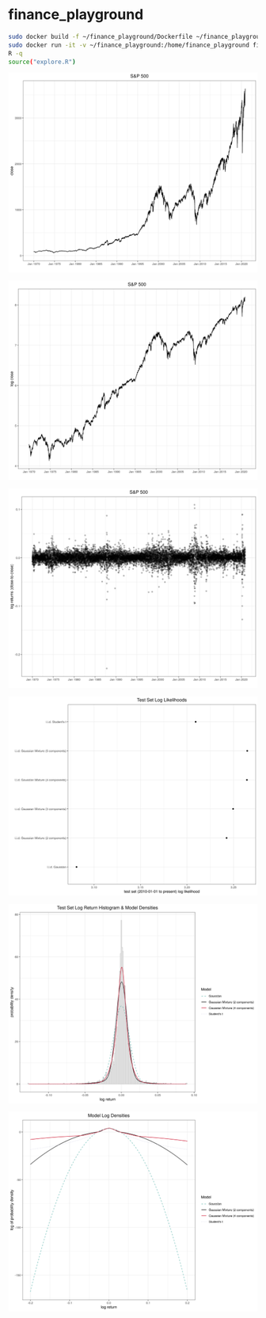 # finance_playground

```bash
sudo docker build -f ~/finance_playground/Dockerfile ~/finance_playground --tag=finance_playground
sudo docker run -it -v ~/finance_playground:/home/finance_playground finance_playground bash
R -q
source("explore.R")
```

![S&P 500 Close](s&p500_close.png)

![S&P 500 Log Close](s&p500_log_close.png)

![S&P 500 Log Returns](s&p500_log_return.png)

![Test Set Log Likelihoods](test_set_log_likelihood.png)

![Test Set Histogram & Model Densities](test_set_log_returns_histogram_and_model_densities.png)

![Log Densities](model_log_densities.png)
